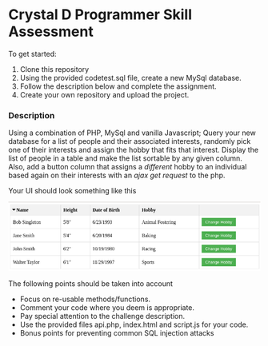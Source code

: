 
# Crystal D Programmer Skill Assessment

To get started:

1. Clone this repository
2. Using the provided codetest.sql file, create a new MySql database.
4. Follow the description below and complete the assignment.
3. Create your own repository and upload the project.

### Description

Using a combination of PHP, MySql and vanilla Javascript; Query your new database for a list of people and their associated interests, randomly pick one of their interests and assign the hobby that fits that interest. Display the list of people in a table and make the list sortable by any given column. Also, add a button column that assigns a *different* hobby to an individual based again on their interests with an *ajax get request* to the php.

Your UI should look something like this

![Preview Image](https://github.com/Crystal-D/code_test/blob/main/codetest_ui.png)

The following points should be taken into account

* Focus on re-usable methods/functions.
* Comment your code where you deem is appropriate.
* Pay special attention to the challenge description.
* Use the provided files api.php, index.html and script.js for your code.
* Bonus points for preventing common SQL injection attacks

